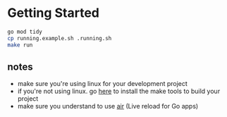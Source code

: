 # Getting Started

```bash
go mod tidy
cp running.example.sh .running.sh
make run
```

## notes
* make sure you're using linux for your development project
* if you're not using linux. go [here](https://learn.microsoft.com/en-us/windows/wsl/install) to install the make tools to build your project
* make sure you understand to use [air](https://github.com/cosmtrek/air) (Live reload for Go apps)
